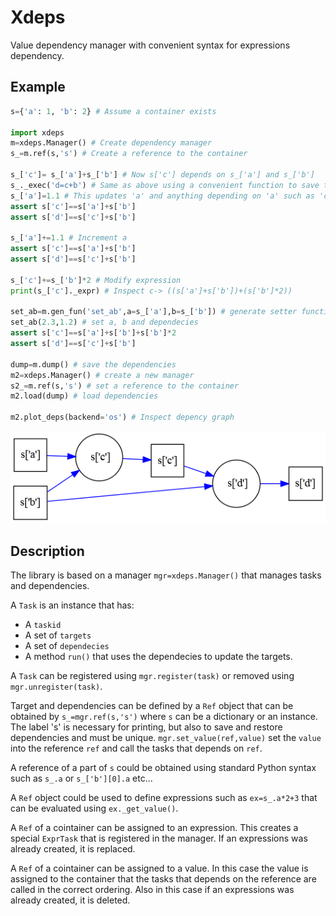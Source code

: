 # Xdeps

Value dependency manager with convenient syntax for expressions dependency.

## Example


```python
s={'a': 1, 'b': 2} # Assume a container exists

import xdeps
m=xdeps.Manager() # Create dependency manager
s_=m.ref(s,'s') # Create a reference to the container

s_['c']= s_['a']+s_['b'] # Now s['c'] depends on s_['a'] and s_['b']
s_._exec('d=c+b') # Same as above using a convenient function to save typing
s_['a']=1.1 # This updates 'a' and anything depending on 'a' such as 'c' and 'd'
assert s['c']==s['a']+s['b']
assert s['d']==s['c']+s['b']

s_['a']+=1.1 # Increment a
assert s['c']==s['a']+s['b']
assert s['d']==s['c']+s['b']

s_['c']+=s_['b']*2 # Modify expression
print(s_['c']._expr) # Inspect c-> ((s['a']+s['b'])+(s['b']*2))

set_ab=m.gen_fun('set_ab',a=s_['a'],b=s_['b']) # generate setter function
set_ab(2.3,1.2) # set a, b and dependecies
assert s['c']==s['a']+s['b']+s['b']*2
assert s['d']==s['c']+s['b']

dump=m.dump() # save the dependencies
m2=xdeps.Manager() # create a new manager
s2_=m.ref(s,'s') # set a reference to the container
m2.load(dump) # load dependencies

m2.plot_deps(backend='os') # Inspect depency graph
```

![Example](doc/example.png)

## Description

The library is based on a manager `mgr=xdeps.Manager()` that manages tasks and dependencies.

A `Task` is an instance that has:
- A `taskid`
- A set of `targets`
- A set of `dependecies`
- A method `run()` that uses the dependecies to update the targets.

A `Task` can be registered using `mgr.register(task)` or removed using `mgr.unregister(task)`.


Target and dependencies can be defined by a `Ref` object that can be obtained by `s_=mgr.ref(s,'s')` where `s` can be a dictionary or an instance. The label 's' is necessary for printing, but also to save and restore dependencies and must be unique.  `mgr.set_value(ref,value)` set the `value` into the reference `ref` and call the tasks that depends on `ref`.

A reference of a part of `s` could be obtained using standard Python syntax such as `s_.a` or `s_['b'][0].a` etc...

A `Ref` object could be used to define expressions such as `ex=s_.a*2+3` that can be evaluated using `ex._get_value()`.

A `Ref` of a cointainer can be assigned to an expression. This creates a special `ExprTask` that is registered in the manager. If an expressions was already created, it is replaced.

A `Ref` of a cointainer can be assigned to a value. In this case the value is assigned to the container that the tasks that depends on the reference are called in the correct ordering. Also in this case if an expressions was already created, it is deleted.



















